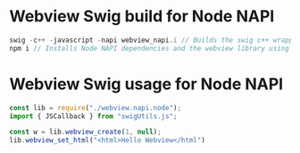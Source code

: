 # Webview Swig build for Node NAPI

```js
swig -c++ -javascript -napi webview_napi.i // Builds the swig c++ wrapper
npm i // Installs Node NAPI dependencies and the webview library using node-gyp
```

# Webview Swig usage for Node NAPI

```js
const lib = require("./webview.napi.node");
import { JSCallback } from "swigUtils.js";

const w = lib.webview_create(1, null);
lib.webview_set_html("<html>Hello Webview</html")

```
